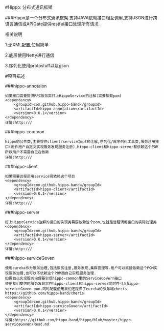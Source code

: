 #Hippo: 分布式通讯框架

###Hippo是一个分布式通讯框架.支持JAVA依赖接口相互调用,支持JSON进行跨语言通信或APIGate提供restful接口处理所有请求.

相关说明

1.无XML配置,使用简单

2.底层使用Netty进行通信

3.序列化使用protostuff以及gson

#项目描述

###hippo-annotaion

    如果接口需要提供RPC服务需打上HippoService的注解(需要依赖pom)
    <dependency>
        <groupId>com.github.hippo-band</groupId>
        <artifactId>hippo-annotation</artifactId>
        <version>0.0.1</version>
    </dependency>
    详情:http:///

###hippo-common

    hippo的公共类,主要提供client/serviceImpl的注解,序列化/反序列化工具类,服务注册接口(用作用户自定义实现服务发现服务注册),hippo-client和hippo-server都依赖这个POM所以用户不需要自己在依赖
    详情:http:///

###hippo-client

    如果需要远程调用service需依赖这个项目
    <dependency>
        <groupId>com.github.hippo-band</groupId>
        <artifactId>hippo-client</artifactId>
        <version>0.0.1</version>
    </dependency>
    详情:http:///

###hippo-server

    打上HippoService注解的接口的实现类需要依赖这个pom,也就是远程调用接口的实际处理类
    <dependency>
        <groupId>com.github.hippo-band</groupId>
        <artifactId>hippo-server</artifactId>
        <version>0.0.1</version>
    </dependency>
    详情:http:///

###hippo-serviceGoven

    使用eureka作为服务治理,包括服务注册,服务发现,集群管理等.用户可以直接依赖这个POM实现服务治理,也可以不依赖这个POM而自己实现服务治理.
    如需自己实现服务治理要实现hippo-common里的ServiceGovern接口
    使用我们提供的服务发现需在hippo-client和hippo-server同时在引入hippo-serviceGoven pom.同时配套使用我们还提供了eureka的服务端cheris https://github.com/hippo-band/cheris
    <dependency>
        <groupId>com.github.hippo-band</groupId>
        <artifactId>hippo-serviceGoven</artifactId>
        <version>0.0.1</version>
    </dependency>
    详情:https://github.com/hippo-band/hippo/blob/master/hippo-serviceGoven/Read.md


